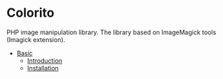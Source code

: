 # Colorito

PHP image manipulation library. The library based on ImageMagick tools (Imagick extension). 

 * [Basic](docs/en/basic/introduction.md)
   * [Introduction](docs/en/basic/introduction.md)
   * [Installation](docs/en/basic/installation.md)
